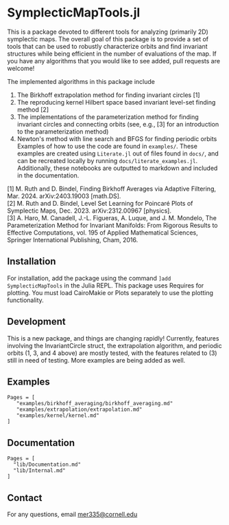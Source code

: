 # SymplecticMapTools.jl
This is a package devoted to different tools for analyzing (primarily 2D)
symplectic maps. The overall goal of this package is to provide a set of tools
that can be used to robustly characterize orbits and find invariant structures
while being efficient in the number of evaluations of the map. If you have any
algorithms that you would like to see added, pull requests are welcome!

The implemented algorithms in this package include
1. The Birkhoff extrapolation method for finding invariant circles [1]
2. The reproducing kernel Hilbert space based invariant level-set finding method [2]
3. The implementations of the parameterization method for finding invariant
   circles and connecting orbits (see, e.g., [3] for an introduction to the
   parameterization method)
4. Newton's method with line search and BFGS for finding periodic orbits
Examples of how to use the code are found in `examples/`. These examples are
created using `Literate.jl` out of files found in `docs/`, and can be recreated
locally by running `docs/literate_examples.jl`. Additionally, these notebooks
are outputted to markdown and included in the documentation.

[1] M. Ruth and D. Bindel, Finding Birkhoff Averages via Adaptive Filtering, Mar. 2024. arXiv:2403.19003 [math.DS].\
[2]  M. Ruth and D. Bindel, Level Set Learning for Poincaré Plots of Symplectic Maps, Dec. 2023. arXiv:2312.00967 [physics].\
[3] A. Haro, M. Canadell, J.-L. Figueras, A. Luque, and J. M. Mondelo,
The Parameterization Method for Invariant Manifolds: From Rigorous Results to
Effective Computations, vol. 195 of Applied Mathematical Sciences,
Springer International Publishing, Cham, 2016.

## Installation
For installation, add the package using the command
`]add SymplecticMapTools` in the Julia REPL.
This package uses Requires for plotting.
You must load CairoMakie or Plots separately to use the plotting functionality.

## Development
This is a new package, and things are changing rapidly! Currently, features
involving the InvariantCircle struct, the extrapolation algorithm, and
periodic orbits (1, 3, and 4 above) are mostly tested, with the features related
to (3) still in need of testing. More examples are being added as well.

## Examples
```@contents
Pages = [
   "examples/birkhoff_averaging/birkhoff_averaging.md"
   "examples/extrapolation/extrapolation.md"
   "examples/kernel/kernel.md"
]
```

## Documentation
```@contents
Pages = [
  "lib/Documentation.md"
  "lib/Internal.md"
]
```

## Contact
For any questions, email [mer335@cornell.edu](mailto:mer335@cornell.edu)
